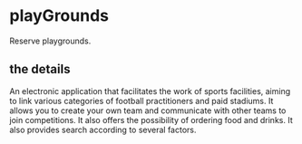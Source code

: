 # playGrounds

Reserve playgrounds.

## the details

An electronic application that facilitates the work of sports facilities,
aiming to link various categories of football practitioners and paid stadiums.
It allows you to create your own team and communicate with other teams to join competitions. 
It also offers the possibility of ordering food and drinks.
It also provides search according to several factors.
